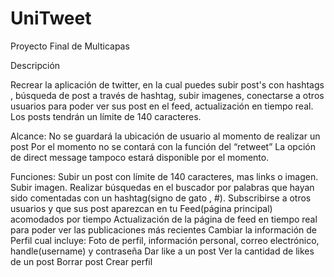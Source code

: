 # UniTweet
Proyecto Final de Multicapas

Descripción

Recrear la aplicación de twitter, en la cual puedes subir post's con hashtags , búsqueda de post a través de hashtag, subir imagenes, conectarse a otros usuarios para poder ver sus post en el feed, actualización en tiempo real. Los posts tendrán un límite de 140 caracteres.

Alcance:
No se guardará la ubicación de usuario al momento de realizar un post
Por el momento no se contará con la función del “retweet”
La opción de direct message tampoco estará disponible por el momento.



Funciones:
Subir un post con límite de 140 caracteres, mas links o imagen.
Subir imagen.
Realizar búsquedas en el buscador por palabras que hayan sido comentadas con un hashtag(signo de gato , #).
Subscribirse a otros usuarios y que sus post aparezcan en tu Feed(página principal) acomodados por tiempo
Actualización de la página de feed en tiempo real para poder ver las publicaciones más recientes 
Cambiar la información de Perfil cual incluye: Foto de perfil, información personal, correo electrónico, handle(username) y contraseña
Dar like a un post 
Ver la cantidad de likes de un post
Borrar post
Crear perfil 
